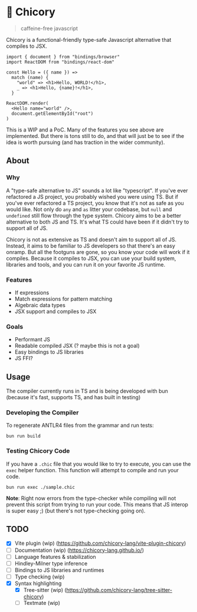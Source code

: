 # 🐣 Chicory

> caffeine-free javascript

Chicory is a functional-friendly type-safe Javascript alternative that compiles to JSX.

```chicory
import { document } from "bindings/browser"
import ReactDOM from "bindings/react-dom"

const Hello = ({ name }) =>
  match (name) {
    "world" => <h1>Hello, WORLD!</h1>,
    _ => <h1>Hello, {name}!</h1>,
  }

ReactDOM.render(
  <Hello name="world" />,
  document.getElementById("root")
)
```

This is a WIP and a PoC. Many of the features you see above are implemented. But there is tons still to do, and that will just be to see if the idea is worth pursuing (and has traction in the wider community).


## About

### Why

A "type-safe alternative to JS" sounds a lot like "typescript". If you've ever refactored a JS project, you probably wished you were using TS. But if you've ever refactored a TS project, you know that it's not as safe as you would like. Not only do `any` and `as` litter your codebase, but `null` and `undefined` still flow through the type system. Chicory aims to be a better alternative to both JS and TS. It's what TS could have been if it didn't try to support all of JS.

Chicory is not as extensive as TS and doesn't aim to support all of JS. Instead, it aims to be familiar to JS developers so that there's an easy onramp. But all the footguns are gone, so you know your code will work if it compiles. Because it compiles to JSX, you can use your build system, libraries and tools, and you can run it on your favorite JS runtime.

### Features

- If expressions
- Match expressions for pattern matching
- Algebraic data types
- JSX support and compiles to JSX

### Goals

- Performant JS
- Readable compiled JSX (? maybe this is not a goal)
- Easy bindings to JS libraries
- JS FFI?

## Usage

The compiler currently runs in TS and is being developed with bun (because it's fast, supports TS, and has built in testing)

### Developing the Compiler

To regenerate ANTLR4 files from the grammar and run tests:  

```
bun run build
```

### Testing Chicory Code

If you have a `.chic` file that you would like to try to execute, you can use the `exec` helper function. This function will attempt to compile and run your code. 

```
bun run exec ./sample.chic
```

**Note**: Right now errors from the type-checker while compiling will not prevent this script from trying to run your code. This means that JS interop is super easy ;) (but there's not type-checking going on).

## TODO

- [x] Vite plugin (wip) (https://github.com/chicory-lang/vite-plugin-chicory)
- [ ] Documentation (wip) (https://chicory-lang.github.io/)
- [ ] Language features & stabilization
- [ ] Hindley-Milner type inference
- [ ] Bindings to JS libraries and runtimes
- [ ] Type checking (wip)
- [x] Syntax highlighting
    - [x] Tree-sitter (wip) (https://github.com/chicory-lang/tree-sitter-chicory)
    - [ ] Textmate (wip)
